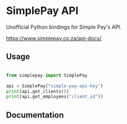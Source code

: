 # SimplePay API

Unofficial Python bindings for Simple Pay's API.

https://www.simplepay.co.za/api-docs/


## Usage
```python

from simplepay import SimplePay

api = SimplePay("simple-pay-api-key")
print(api.get_clients())
print(api.get_employees("client_id"))
```

## Documentation


